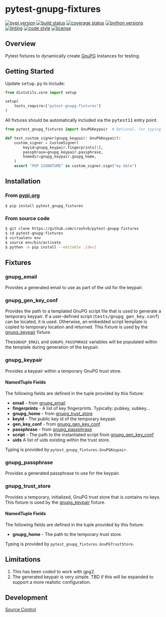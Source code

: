 # pytest-gnupg-fixtures

[![pypi version](https://img.shields.io/pypi/v/pytest-gnupg-fixtures.svg)](https://pypi.org/project/pytest-gnupg-fixtures)
[![build status](https://github.com/crashvb/pytest-gnupg-fixtures/actions/workflows/main.yml/badge.svg)](https://github.com/crashvb/pytest-gnupg-fixtures/actions)
[![coverage status](https://coveralls.io/repos/github/crashvb/pytest-gnupg-fixtures/badge.svg)](https://coveralls.io/github/crashvb/pytest-gnupg-fixtures)
[![python versions](https://img.shields.io/pypi/pyversions/pytest-gnupg-fixtures.svg?logo=python&logoColor=FBE072)](https://pypi.org/project/pytest-gnupg-fixtures)
[![linting](https://img.shields.io/badge/linting-pylint-yellowgreen)](https://github.com/PyCQA/pylint)
[![code style](https://img.shields.io/badge/code%20style-black-000000.svg)](https://github.com/psf/black)
[![license](https://img.shields.io/github/license/crashvb/pytest-gnupg-fixtures.svg)](https://github.com/crashvb/pytest-gnupg-fixtures/blob/master/LICENSE.md)

## Overview

Pytest fixtures to dynamically create [GnuPG](https://www.gnupg.org/) instances for testing.

## Getting Started

Update <tt>setup.py</tt> to include:

```python
from distutils.core import setup

setup(
	tests_require=["pytest-gnupg-fixtures"]
)
```

All fixtures should be automatically included via the <tt>pytest11</tt> entry point.
```python
from pytest_gnupg_fixtures import GnuPGKeypair  # Optional, for typing

def test_custom_signer(gnupg_keypair: GnuPGKeypair):
    custom_signer = CustomSigner(
        keyid=gnupg_keypair.fingerprints[1],
        passphrase=gnupg_keypair.passphrase,
        homedir=gnupg_keypair.gnupg_home,
    )
    assert "PGP SIGNATURE" in custom_signer.sign("my data")
```

## Installation
### From [pypi.org](https://pypi.org/project/pytest-gnupg-fixtures/)

```
$ pip install pytest_gnupg_fixtures
```

### From source code

```bash
$ git clone https://github.com/crashvb/pytest-gnupg-fixtures
$ cd pytest-gnupg-fixtures
$ virtualenv env
$ source env/bin/activate
$ python -m pip install --editable .[dev]
```

## Fixtures

### <a name="gnupg_email"></a> gnupg_email

Provides a generated email to use as part of the uid for the keypair.

### <a name="gnupg_gen_key_conf"></a> gnupg_gen_key_conf

Provides the path to a templated GnuPG script file that is used to generate a temporary keypair. If a user-defined script (<tt>tests/gnupg_gen_key.conf</tt>) can be located, it is used. Otherwise, an embedded script template is copied to temporary location and returned. This fixture is used by the [gnupg_keypair](#gnupg_keypair) fixture.

The`$GNUGP_EMAIL` and `$GNUPG_PASSPHRASE` variables will be populated within the template during generation of the keypair.

### <a name="gnupg_keypair"></a> gnupg_keypair

Provides a keypair within a temporary GnuPG trust store.

#### NamedTuple Fields

The following fields are defined in the tuple provided by this fixture:

* **email** - from [gnupg_email](#gnupg_email)
* **fingerprints** - A list of key fingerprints. Typically: pubkey, subkey...
* **gnupg_home** - from [gnupg_trust_store](#gnupg_trust_store)
* **keyid** - The public key id of the temporary keypair.
* **gen_key_conf** - from [gnupg_gen_key_conf](#gnupg_gen_key_conf)
* **passphrase** - from [gnupg_passphrase](#gnupg_passphrase)
* **script** - The path to the instantiated script from [gnupg_gen_key_conf](#gnupg_gen_key_conf)
* **uids** A list of uids existing within the trust store.

Typing is provided by `pytest_gnupg_fixtures.GnuPGKeypair`.

### <a name="gnupg_passphrase"></a> gnupg_passphrase

Provides a generated passphrase to use for the keypair.

### <a name="gnupg_trust_store"></a> gnupg_trust_store

Provides a temporary, initialized, GnuPG trust store that is contains no keys. This fixture is used by the [gnupg_keypair](#gnupg_keypair) fixture.

#### NamedTuple Fields

The following fields are defined in the tuple provided by this fixture:

* **gnupg_home** - The path to the temporary trust store.

Typing is provided by `pytest_gnupg_fixtures.GnuPGTrustStore`.

## <a name="limitations"></a>Limitations

1. This has been coded to work with gpg2.
2. The generated keypair is very simple. TBD if this will be expanded to support a more realistic configuration.

## Development

[Source Control](https://github.com/crashvb/pytest-gnupg-fixtures)
